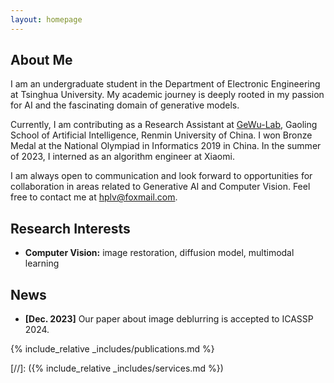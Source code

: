 ```yaml
---
layout: homepage
---
```


## About Me

I am an undergraduate student in the Department of Electronic Engineering at Tsinghua University. My academic journey is deeply rooted in my passion for AI and the fascinating domain of generative models.

Currently, I am contributing as a Research Assistant at [GeWu-Lab](https://gewu-lab.github.io/),  Gaoling School of Artificial Intelligence, Renmin University of China. I won Bronze Medal at the National Olympiad in Informatics 2019 in China. In the summer of 2023, I interned as an algorithm engineer at Xiaomi.

I am always open to communication and look forward to opportunities for collaboration in areas related to Generative AI and Computer Vision. Feel free to contact me at hplv@foxmail.com.

## Research Interests

- **Computer Vision:** image restoration, diffusion model, multimodal learning

## News

- **[Dec. 2023]** Our paper about image deblurring is accepted to ICASSP 2024.

{% include_relative _includes/publications.md %}

[//]: ({% include_relative _includes/services.md %})
